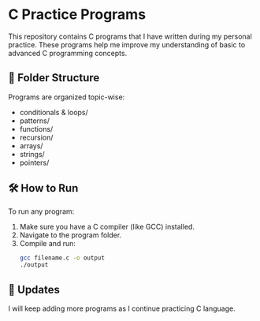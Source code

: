 # C Practice Programs

This repository contains C programs that I have written during my personal practice. These programs help me improve my understanding of basic to advanced C programming concepts.

## 📁 Folder Structure

Programs are organized topic-wise:

- conditionals & loops/
- patterns/
- functions/
- recursion/
- arrays/
- strings/
- pointers/

## 🛠️ How to Run

To run any program:

1. Make sure you have a C compiler (like GCC) installed.
2. Navigate to the program folder.
3. Compile and run:
   ```bash
   gcc filename.c -o output
   ./output

## 🔄 Updates

I will keep adding more programs as I continue practicing C language.
